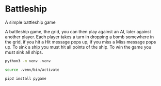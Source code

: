 # Battleship
A simple battleship game

A battleship game, the grid, you can then play against an AI, later against another player.
Each player takes a turn in dropping a bomb somewhere in the grid, if you hit a Hit message pops up, if you miss a Miss message pops up. To sink a ship you must hit all points of the ship. To win the game you must sink all ships.

```bash
python3 -m venv .venv
```
```bash
source .venv/bin/activate
```

```bash
pip3 install pygame
```

